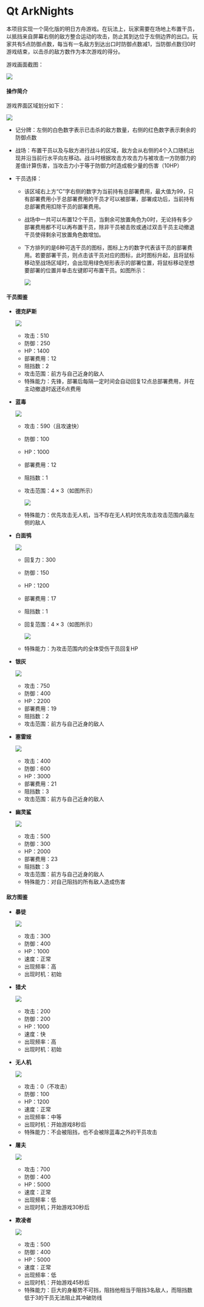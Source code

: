 # Qt ArkNights


本项目实现一个简化版的明日方舟游戏。在玩法上，玩家需要在场地上布置干员，以抵挡来自屏幕右侧的敌方整合运动的攻击，防止其到达位于左侧边界的出口。玩家共有5点防御点数，每当有一名敌方到达出口时防御点数减1，当防御点数归0时游戏结束，以击杀的敌方数作为本次游戏的得分。

游戏画面截图：

![](pic/map.png)



#### 操作简介

游戏界面区域划分如下：

![](pic/map2.png)



+ 记分牌：左侧的白色数字表示已击杀的敌方数量，右侧的红色数字表示剩余的防御点数

+ 战场：布置干员以及与敌方进行战斗的区域，敌方会从右侧的4个入口随机出现并沿当前行水平向左移动。战斗时根据攻击方攻击力与被攻击一方防御力的差值计算伤害，当攻击力小于等于防御力时造成极少量的伤害（10HP）

+ 干员选择：

  + 该区域右上方“C”字右侧的数字为当前持有总部署费用，最大值为99，只有部署费用小于总部署费用的干员才可以被部署，部署成功后，当前持有总部署费用扣除干员的部署费用。

  + 战场中一共可以布置12个干员，当剩余可放置角色为0时，无论持有多少部署费用都不可以再布置干员，除非干员被击败或通过双击干员主动撤退干员使得剩余可放置角色数增加。

  + 下方排列的是6种可选干员的图标，图标上方的数字代表该干员的部署费用。若要部署干员，则点击该干员对应的图标，此时图标升起，且将鼠标移动至战场区域时，会出现用绿色矩形表示的部署位置，将鼠标移动至想要部署的位置并单击左键即可布置干员。如图所示：

    ![](pic/deploy.png)

  

#### 干员图鉴

+ **德克萨斯**

  ![](pic/texas.jpg)

  + 攻击：510
  + 防御：250
  + HP：1400
  + 部署费用：12
  + 阻挡数：2
  + 攻击范围：前方与自己近身的敌人
  + 特殊能力：先锋，部署后每隔一定时间会自动回复12点总部署费用，并在主动撤退时返还6点费用

+ **蓝毒**

  ![](pic/bluepoison.jpg)

  + 攻击：590（且攻速快）

  + 防御：100

  + HP：1000

  + 部署费用：12

  + 阻挡数：1

  + 攻击范围：$4 \times 3$（如图所示）

    ![](pic/bprange.png)

  + 特殊能力：优先攻击无人机，当不存在无人机时优先攻击攻击范围内最左侧的敌人

+ **白面鸮**

  ![](pic/gugu.jpg)

  + 回复力：300

  + 防御：150

  + HP：1200

  + 部署费用：17

  + 阻挡数：1

  + 回复范围：$4 \times 3$（如图所示）

    ![](pic/gugurange.png)

  + 特殊能力：为攻击范围内的全体受伤干员回复HP

+ **银灰**

  ![](pic/silverash.jpg)

  + 攻击：750
  + 防御：400
  + HP：2200
  + 部署费用：19
  + 阻挡数：2
  + 攻击范围：前方与自己近身的敌人

+ **塞雷娅**

  ![](pic/saria.jpg)

  + 攻击：400
  + 防御：600
  + HP：3000
  + 部署费用：21
  + 阻挡数：3
  + 攻击范围：前方与自己近身的敌人

+ **幽灵鲨**

  ![](pic/specter.jpg)

  + 攻击：500
  + 防御：300
  + HP：2000
  + 部署费用：23
  + 阻挡数：3
  + 攻击范围：前方与自己近身的敌人
  + 特殊能力：对自己阻挡的所有敌人造成伤害



#### 敌方图鉴

+ **暴徒**

  ![](pic/soldier.jpg)

  + 攻击：300
  + 防御：400
  + HP：1000
  + 速度：正常
  + 出现频率：高
  + 出现时机：初始

+ **猎犬**

  ![](pic/dog.jpg)

  + 攻击：200
  + 防御：200
  + HP：1000
  + 速度：快
  + 出现频率：高
  + 出现时机：初始

+ **无人机**

  ![](pic/plane.jpg)

  + 攻击：0（不攻击）
  + 防御：100
  + HP：1200
  + 速度：正常
  + 出现频率：中等
  + 出现时机：开始游戏8秒后
  + 特殊能力：不会被阻挡，也不会被除蓝毒之外的干员攻击

+ **屠夫**

  ![](pic/hammer.jpg)

  + 攻击：700
  + 防御：400
  + HP：5000
  + 速度：正常
  + 出现频率：低
  + 出现时机；开始游戏30秒后

+ **欺凌者**

  ![](pic/bully.png)

  + 攻击：500
  + 防御：400
  + HP：5000
  + 速度：正常
  + 出现频率：低
  + 出现时机：开始游戏45秒后
  + 特殊能力：巨大的身躯势不可挡，阻挡他相当于阻挡3名敌人，而阻挡数低于3的干员无法阻止其冲破防线
